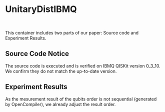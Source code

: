 # UnitaryDistIBMQ
<br>

This container includes two parts of our paper: Source code and Experiment Results.<br>

## Source Code Notice<br>

The source code is executed and is verified on IBMQ QISKit version 0_3_10. We confirm they do not match the up-to-date version.<br>


## Experiment Results<br>

As the mesurement result of the qubits order is not sequential (generated by OpenCompiler), we already adjust the result order.

